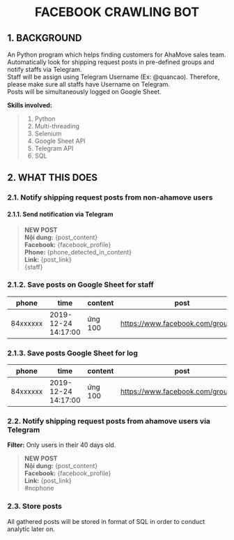 <center><h1>FACEBOOK CRAWLING BOT</h1></center>

## 1. BACKGROUND
An Python program which helps finding customers for AhaMove sales team.<br>
Automatically look for shipping request posts in pre-defined groups and notify staffs via Telegram.<br>
Staff will be assign using Telegram Username (Ex: @quancao). Therefore, please make sure all staffs have Username on Telegram.<br>
Posts will be simultaneously logged on Google Sheet.

**Skills involved:**
> 1. Python
> 2. Multi-threading
> 3. Selenium
> 4. Google Sheet API
> 5. Telegram API
> 6. SQL

## 2. WHAT THIS DOES
### 2.1. Notify shipping request posts from non-ahamove users
#### 2.1.1. Send notification via Telegram

> **NEW POST** <br>
> **Nội dung:** {post_content} <br>
> **Facebook:** {facebook_profile} <br>
> **Phone:** {phone_detected_in_content} <br>
> **Link:** {post_link} <br>
> {staff}

### 2.1.2. Save posts on Google Sheet for staff
|phone   |time               |content|post                               |profile                     |staff   |note|
|--------|-------------------|-------|-----------------------------------|----------------------------|--------|----|
|84xxxxxx|2019-12-24 14:17:00|ứng 100|https://www.facebook.com/groups/...|https://www.facebook.com/...|@quancao|good|

### 2.1.3. Save posts Google Sheet for log
|phone   |time               |content|post                               |profile                     |
|--------|-------------------|-------|-----------------------------------|----------------------------|
|84xxxxxx|2019-12-24 14:17:00|ứng 100|https://www.facebook.com/groups/...|https://www.facebook.com/...|

### 2.2. Notify shipping request posts from ahamove users via Telegram
**Filter:** Only users in their 40 days old.

> **NEW POST** <br>
> **Nội dung:** {post_content} <br>
> **Facebook:** {facebook_profile} <br>
> **Link:** {post_link} <br>
> #nophone

### 2.3. Store posts
All gathered posts will be stored in format of SQL in order to conduct analytic later on.
